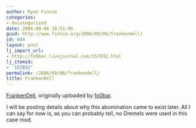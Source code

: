 ```yaml
---
author: Ryan Finnie
categories:
- Uncategorized
date: 2006-08-06 16:51:00
guid: http://www.finnie.org/2006/08/06/frankendell/
id: 604
layout: post
lj_import_url:
- http://fo0bar.livejournal.com/157032.html
lj_itemid:
- '157032'
permalink: /2006/08/06/frankendell/
title: FrankenDell
---
```

<div class="flickr-frame">
  <a href="http://www.flickr.com/photos/fo0bar/208260148/" title="photo sharing"><img src="http://static.flickr.com/92/208260148_db13ea47f8.jpg" class="flickr-photo" alt="" /></a><br /> <span class="flickr-caption"><a href="http://www.flickr.com/photos/fo0bar/208260148/">FrankenDell</a>, originally uploaded by <a href="http://www.flickr.com/people/fo0bar/">fo0bar</a>.</span>
</div>

<p class="flickr-yourcomment">
  I will be posting details about why this abomination came to exist later. All I can say for now is, as you can probably tell, no Dremels were used in this case mod.
</p>
